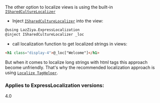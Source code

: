The other option to localize views is using the built-in [`ISharedCultureLocalizer`][1]

- Inject [`ISharedCultureLocalizer`][1] into the view:
````html
@using LazZiya.ExpressLocalization
@inject ISharedCultureLocalizer _loc
````
- call localization function to get localized strings in views:
````html
<h1 class="display-4">@_loc["Welcome"]</h1>
````

But when it comes to localize long strings with html tags this approach become unfriendly. That's why the recommended localization approach is using [`Localize TagHelper`][2].

[1]:https://github.com/LazZiya/ExpressLocalization/blob/master/LazZiya.ExpressLocalization/ISharedCultureLocalizer.cs
[2]:../LazZiya.ExpressLocalization/Localize-TagHelper.md

### Applies to ExpressLocalization versions:
 4.0